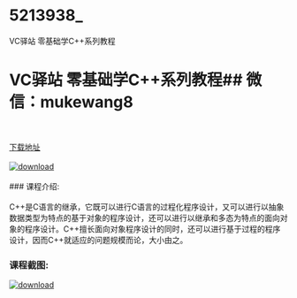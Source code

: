 # 5213938_
VC驿站 零基础学C++系列教程
# VC驿站 零基础学C++系列教程## 微信：mukewang8
<br/></br>[下载地址](http://www.36tz.cn/article/5213938 "下载地址")
<br/></br>[![download](http://36tz.cn/muke_img/2020_06_1-82-300x170.png "下载地址")](http://www.36tz.cn/article/5213938 "下载地址")
<br/></br>### 课程介绍:<br/></br>C++是C语言的继承，它既可以进行C语言的过程化程序设计，又可以进行以抽象数据类型为特点的基于对象的程序设计，还可以进行以继承和多态为特点的面向对象的程序设计。C++擅长面向对象程序设计的同时，还可以进行基于过程的程序设计，因而C++就适应的问题规模而论，大小由之。

### 课程截图:
[![download](http://36tz.cn/muke_img/2020_06_2-89.png "下载地址")](http://www.36tz.cn/article/5213938 "下载地址")
